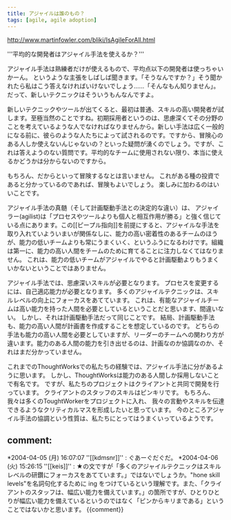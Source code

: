 ```yaml
---
title: アジャイルは誰のもの？
tags: [agile, agile adoption]
---
```


http://www.martinfowler.com/bliki/IsAgileForAll.html

'''平均的な開発者はアジャイル手法を使えるか？'''

アジャイル手法は熟練者だけが使えるもので、平均点以下の開発者は使っちゃいかーん。
というような主張をしばしば聞きます。「そうなんですか？」そう聞かれたら私はこう答えなければいけないでしょう……「そんなもん知りません」。だって、新しいテクニックはそういうもんなんですよ。

新しいテクニックやツールが出てくると、最初は普通、スキルの高い開発者が試します。至極当然のことですね。初期採用者というのは、思慮深くてその分野のことを考えているような人でなければなりませんから。新しい手法は広く一般的になる前に、彼らのような人たちによって試されるのです。ですから、冒険心のある人しか使えないんじゃないの？といった疑問が湧くのでしょう。ですが、これは答えようのない質問です。平均的なチームに使用されない限り、本当に使えるかどうかは分からないのですから。

もちろん、だからといって冒険するなとは言いません。
これがある種の投資であると分かっているのであれば、冒険もよいでしょう。
楽しみに加わるのはいいことです。

アジャイル手法の真髄（そして計画駆動手法との決定的な違い）は、
アジャイラー(agilist)は「プロセスやツールよりも個人と相互作用が勝る」と強く信じている点にあります。この[[ピープル指向]]を前提にすると、アジャイルな手法を取り入れていよういまいが関係なしに、能力の高い密着性のあるチームのほうが、能力の低いチームよりも常にうまくいく、というふうになるわけです。組織は第一に、能力の高い人間をチームのために育てることに注力しなくてはなりません。
これは、能力の低いチームがアジャイルでやると計画駆動よりもうまくいかないということではありません。

アジャイル手法では、思慮深いスキルが必要となります。
プロセスを変更するには、自己適応能力が必要となります。
多くのアジャイルテクニックは、スキルレベルの向上にフォーカスをあてています。
これは、有能なアジャイルチームは高い能力を持った人間を必要としているということだと思います、間違いない。
しかし、それは計画駆動手法だって同じことです。
結局、計画駆動手法も、能力の高い人間が計画書を作成することを想定しているのです。
どちらの手法も能力の高い人間を必要としていますが、リーダーのチームへの関わり方が違います。能力のある人間の能力を引き出せるのは、計画なのか協調なのか、それはまだ分かっていません。

これまでのThoughtWorksでの私たちの経験では、アジャイル手法に分があるように思います。
しかし、ThoughtWorksは能力のある人間しか採用しないことで有名です。
ですが、私たちのプロジェクトはクライアントと共同で開発を行っています。
クライアントのスタッフのスキルはピンキリです。
もちろん、我々は多くのToughtWorkerをプロジェクトに入れ、
我々の言動やスキルを伝達できるようなクリティカルマスを形成したいと思っています。
今のところアジャイル手法の協調という性質は、私たちにとってはうまくいっているようです。

## comment:
*2004-04-05 (月) 16:07:07 ''[[kdmsnr]]'' : ぐあーぐだぐだ。
*2004-04-06 (火) 15:26:15 ''[[keis]]'' : ★の文ですが「多くのアジャイルテクニックはスキルレベルの研鑽にフォーカスをあてています。」ではないでしょうか。"hone skill levels"を名詞句化するために ing をつけているという理解です。また、「クライアントのスタッフは、幅広い能力を備えています。」の箇所ですが、ひとりひとりが幅広い能力を備えているというのではなく「ピンからキリまである」ということではないかと思います。
{{comment}}
